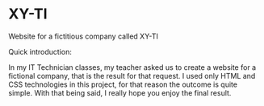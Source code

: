 # XY-TI
Website for a fictitious company called XY-TI

Quick introduction:

In my IT Technician classes, my teacher asked us to create a website for a fictional company, that is the result for that request. 
I used only HTML and CSS technologies in this project, for that reason the outcome is quite simple.
With that being said, I really hope you enjoy the final result.

